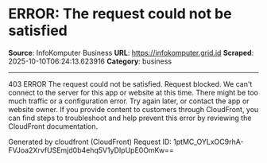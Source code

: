 # ERROR: The request could not be satisfied

**Source**: InfoKomputer Business
**URL**: https://infokomputer.grid.id
**Scraped**: 2025-10-10T06:24:13.623916
**Category**: business

---

403 ERROR
The request could not be satisfied.
Request blocked. We can't connect to the server for this app or website at this time. There might be too much traffic or a configuration error. Try again later, or contact the app or website owner.
If you provide content to customers through CloudFront, you can find steps to troubleshoot and help prevent this error by reviewing the CloudFront documentation.

Generated by cloudfront (CloudFront)
Request ID: 1ptMC_OYLxOC9rhA-FVJoa2XrvfUSEmjd0b4ehq5V1yDIpUpE0OmKw==
